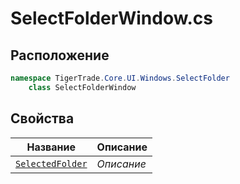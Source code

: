 
# SelectFolderWindow.cs
## Расположение
```csharp
namespace TigerTrade.Core.UI.Windows.SelectFolder  
    class SelectFolderWindow
```

## Свойства
| Название | Описание |
| --- | --- |
| [`SelectedFolder`](./svoistva/SelectedFolder.md) | *Описание* |
